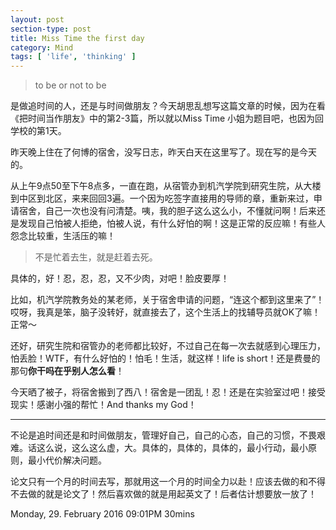 ```yaml
---
layout: post
section-type: post
title: Miss Time the first day
category: Mind
tags: [ 'life', 'thinking' ]
---
```


> to be or not to be  

是做追时间的人，还是与时间做朋友？今天胡思乱想写这篇文章的时候，因为在看《把时间当作朋友》中的第2-3篇，所以就以Miss Time 小姐为题目吧，也因为回学校的第1天。

昨天晚上住在了何博的宿舍，没写日志，昨天白天在这里写了。现在写的是今天的。

从上午9点50至下午8点多，一直在跑，从宿管办到机汽学院到研究生院，从大楼到中区到北区，来来回回3遍。一个因为吃签字直接用的导师的章，重新来过，申请宿舍，自己一次也没有问清楚。咦，我的胆子这么这么小，不懂就问啊！后来还是发现自己怕被人拒绝，怕被人说，有什么好怕的啊！这是正常的反应嘛！有些人怨念比较重，生活压的嘛！

> 不是忙着去生，就是赶着去死。

具体的，好！忍，忍，忍，又不少肉，对吧！脸皮要厚！

比如，机汽学院教务处的某老师，关于宿舍申请的问题，“连这个都到这里来了”！哎呀，我真是笨，脑子没转好，就直接去了，这个生活上的找辅导员就OK了嘛！正常～

还好，研究生院和宿管办的老师都比较好，不过自己在每一次去就感到心理压力，怕丢脸！WTF，有什么好怕的！怕毛！生活，就这样！life is short！还是费曼的那句**你干吗在乎别人怎么看**！

今天晒了被子，将宿舍搬到了西八！宿舍是一团乱！忍！还是在实验室过吧！接受现实！感谢小强的帮忙！And thanks my God！

---

不论是追时间还是和时间做朋友，管理好自己，自己的心态，自己的习惯，不畏艰难。话这么说，这么这么虚，大。具体的，具体的，具体的，最小行动，最小原则，最小代价解决问题。

论文只有一个月的时间去写，那就用这一个月的时间全力以赴！应该去做的和不得不去做的就是论文了！然后喜欢做的就是用起英文了！后者估计想要放一放了！

Monday, 29. February 2016 09:01PM 30mins